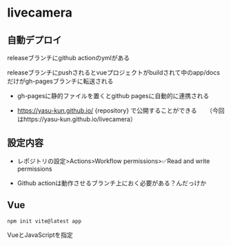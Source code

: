 # livecamera

## 自動デプロイ
releaseブランチにgithub actionのymlがある

releaseブランチにpushされるとvueプロジェクトがbuildされて中のapp/docsだけがgh-pagesブランチに転送される

- gh-pagesに静的ファイルを置くとgithub pagesに自動的に連携される

- https://yasu-kun.github.io/ {repository} で公開することができる
　
（今回はhttps://yasu-kun.github.io/livecamera）

## 設定内容
- レポジトリの設定>Actions>Workflow permissions>✅Read and write permissions

- Github actionは動作させるブランチ上におく必要がある？んだっけか


## Vue

```npm init vite@latest app```

VueとJavaScriptを指定